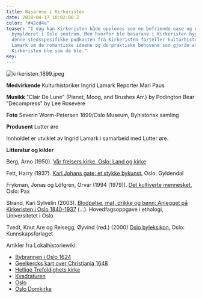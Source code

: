 ```yaml
---
title: Basarene i Kirkeristen
date: 2018-04-17 10:02:00 Z
color: "#42cd4e"
teaser: "I dag kan Kirkeristen både oppleves som en befriende oase og et hinder i
  bymylderet i Oslo sentrum. Men hvorfor ble basarane i Kirkeristen bygget? \n\nI
  denne stedsspesifikke podkasten fra Kirkeristen forteller kulturhistoriker Ingrid
  Lamark om de romantiske ideene og de praktiske behovene som gjorde at basarene i
  Kirkeristen ble som de ble."
Key:
---
```


![kirkeristen_1899.jpeg](/uploads/kirkeristen_1899.jpeg)

**Medvirkende**
Kulturhistoriker Ingrid Lamark
Reporter Mari Paus

**Musikk**
"Clair De Lune" (Pianet, Moog, and Brushes Arr.) by Podington Bear
"Decompress" by Lee Rosevere

**Foto**
Severin Worm-Petersen 1899/Oslo Museum, Byhistorisk samling

**Produsent**
Lutter øre

Innholdet er utviklet av Ingrid Lamark i samarbeid med Lutter øre.

**Litteratur og kilder**

Berg, Arno (1950). [Vår frelsers kirke. Oslo: Land og kirke](https://urn.nb.no/URN:NBN:no-nb_digibok_2011110906060)

Fett, Harry (1937). [Karl Johans gate: et stykke bykunst.](https://urn.nb.no/URN:NBN:no-nb_digibok_2014032508090) Oslo: Gyldendal

Frykman, Jonas og Löfgren, Orvar (1994 [1979]). [Det kultiverte mennesket.](https://urn.nb.no/URN:NBN:no-nb_digibok_2008062404116) Oslo: Pax

Strand, Kari Sylvelin (2003). [Blodpølse, mat, drikke og bønn: Anlegget på Kirkeristen i Oslo 1840-1937](http://urn.nb.no/URN:NBN:no-8494) (…). Hovedfagsoppgave i etnologi, Universitetet i Oslo

Tvedt, Knut Are og Reisegg, Øyvind (red.) (2000) [Oslo byleksikon.](https://urn.nb.no/URN:NBN:no-nb_digibok_2009011300087) Oslo: Kunnskapsforlaget

Artikler fra Lokalhistoriewiki:

* [Bybrannen i Oslo 1624](https://lokalhistoriewiki.no/wiki/Bybrannen_i_Oslo_1624)
* [Geelkercks kart over Christiania 1648](https://lokalhistoriewiki.no/wiki/Fil:Christiania_Geelkerck_1648.jpg)
* [Hellige Trefoldighets kirke](https://lokalhistoriewiki.no/wiki/Hellig_Trefoldighets_kirke_(Oslo))
* [Kvadraturen](https://lokalhistoriewiki.no/wiki/Kvadraturen_(Oslo))
* [Oslo](https://lokalhistoriewiki.no/wiki/Oslo)
* [Oslo Domkirke ](https://lokalhistoriewiki.no/wiki/Oslo_domkirke)